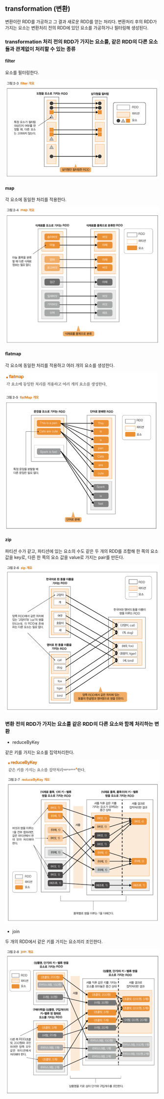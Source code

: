 ## transformation (변환)

변환이란 RDD를 가공하고 그 결과 새로운 RDD를 얻는 처리다. 변환처리 후의 RDD가 가지는 요소는 변환처리 전의 RDD에 있던 요소를 가공하거나 필터링해 생성된다.



### transformation 처리 전의 RDD가 가지는 요소를, 같은 RDD의 다른 요소들과 관계없이 처리할 수 있는 종류

#### filter

요소를 필터링한다.

![filter 개요](images/filter%20%EA%B0%9C%EC%9A%94.PNG)

#### map

각 요소에 동일한 처리를 적용한다.

![map 개요](images/map%20%EA%B0%9C%EC%9A%94.PNG)



#### flatmap

각 요소에 동일한 처리를 적용하고 여러 개의 요소를 생성한다.

![flatmap 개요](images/flatmap%20%EA%B0%9C%EC%9A%94.PNG)



#### zip

파티션 수가 같고, 파티션에 있는 요소의 수도 같은 두 개의 RDD를 조합해 한 쪽의 요소 값을 key로, 다른 한 쪽의 요소 값을 value로 가지는 pair를 만든다.

![zip 개요](images/zip%20%EA%B0%9C%EC%9A%94.PNG)



### 변환 전의 RDD가 가지는 요소를 같은 RDD의 다른 요소와 함께 처리하는 변환

- reduceByKey

같은 키를 가지는 요소를 집약처리한다.

![reduceByKey 개요](images/reduceByKey%20%EA%B0%9C%EC%9A%94.PNG)

- join

두 개의 RDD에서 같은 키를 가지는 요소끼리 조인한다.

![join 개요](images/join%20%EA%B0%9C%EC%9A%94.PNG)